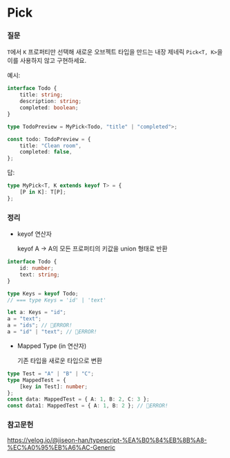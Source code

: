 # Pick

### 질문

`T`에서 `K` 프로퍼티만 선택해 새로운 오브젝트 타입을 만드는 내장 제네릭 `Pick<T, K>`을 이를 사용하지 않고 구현하세요.

예시:

```ts
interface Todo {
	title: string;
	description: string;
	completed: boolean;
}

type TodoPreview = MyPick<Todo, "title" | "completed">;

const todo: TodoPreview = {
	title: "Clean room",
	completed: false,
};
```

답:

```ts
type MyPick<T, K extends keyof T> = {
	[P in K]: T[P];
};
```

### 정리

- keyof 연산자

  keyof A → A의 모든 프로퍼티의 키값을 union 형태로 반환

```ts
interface Todo {
	id: number;
	text: string;
}

type Keys = keyof Todo;
// === type Keys = 'id' | 'text'

let a: Keys = "id";
a = "text";
a = "ids"; // 🚨ERROR!
a = "id" | "text"; // 🚨ERROR!
```

- Mapped Type (in 연산자)

  기존 타입을 새로운 타입으로 변환

```ts
type Test = "A" | "B" | "C";
type MappedTest = {
	[key in Test]: number;
};
const data: MappedTest = { A: 1, B: 2, C: 3 };
const data1: MappedTest = { A: 1, B: 2 }; // 🚨ERROR!
```

### 참고문헌

https://velog.io/@jiseon-han/typescript-%EA%B0%84%EB%8B%A8-%EC%A0%95%EB%A6%AC-Generic
